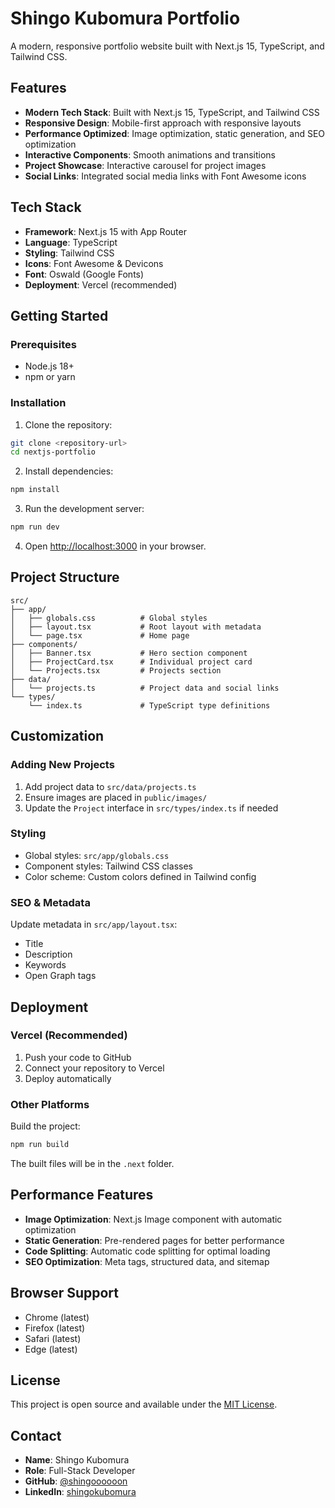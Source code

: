 # Shingo Kubomura Portfolio

A modern, responsive portfolio website built with Next.js 15, TypeScript, and Tailwind CSS.

## Features

- **Modern Tech Stack**: Built with Next.js 15, TypeScript, and Tailwind CSS
- **Responsive Design**: Mobile-first approach with responsive layouts
- **Performance Optimized**: Image optimization, static generation, and SEO optimization
- **Interactive Components**: Smooth animations and transitions
- **Project Showcase**: Interactive carousel for project images
- **Social Links**: Integrated social media links with Font Awesome icons

## Tech Stack

- **Framework**: Next.js 15 with App Router
- **Language**: TypeScript
- **Styling**: Tailwind CSS
- **Icons**: Font Awesome & Devicons
- **Font**: Oswald (Google Fonts)
- **Deployment**: Vercel (recommended)

## Getting Started

### Prerequisites

- Node.js 18+ 
- npm or yarn

### Installation

1. Clone the repository:
```bash
git clone <repository-url>
cd nextjs-portfolio
```

2. Install dependencies:
```bash
npm install
```

3. Run the development server:
```bash
npm run dev
```

4. Open [http://localhost:3000](http://localhost:3000) in your browser.

## Project Structure

```
src/
├── app/
│   ├── globals.css          # Global styles
│   ├── layout.tsx           # Root layout with metadata
│   └── page.tsx             # Home page
├── components/
│   ├── Banner.tsx           # Hero section component
│   ├── ProjectCard.tsx      # Individual project card
│   └── Projects.tsx         # Projects section
├── data/
│   └── projects.ts          # Project data and social links
└── types/
    └── index.ts             # TypeScript type definitions
```

## Customization

### Adding New Projects

1. Add project data to `src/data/projects.ts`
2. Ensure images are placed in `public/images/`
3. Update the `Project` interface in `src/types/index.ts` if needed

### Styling

- Global styles: `src/app/globals.css`
- Component styles: Tailwind CSS classes
- Color scheme: Custom colors defined in Tailwind config

### SEO & Metadata

Update metadata in `src/app/layout.tsx`:
- Title
- Description
- Keywords
- Open Graph tags

## Deployment

### Vercel (Recommended)

1. Push your code to GitHub
2. Connect your repository to Vercel
3. Deploy automatically

### Other Platforms

Build the project:
```bash
npm run build
```

The built files will be in the `.next` folder.

## Performance Features

- **Image Optimization**: Next.js Image component with automatic optimization
- **Static Generation**: Pre-rendered pages for better performance
- **Code Splitting**: Automatic code splitting for optimal loading
- **SEO Optimization**: Meta tags, structured data, and sitemap

## Browser Support

- Chrome (latest)
- Firefox (latest)
- Safari (latest)
- Edge (latest)

## License

This project is open source and available under the [MIT License](LICENSE).

## Contact

- **Name**: Shingo Kubomura
- **Role**: Full-Stack Developer
- **GitHub**: [@shingoooooon](https://github.com/shingoooooon)
- **LinkedIn**: [shingokubomura](https://www.linkedin.com/in/shingokubomura/)